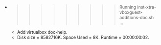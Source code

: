 * >>>>>>>>> Running inst-xtra-vboxguest-additions-doc.sh ...
  * Add virtualbox doc-help.
  * Disk size = 8582716K. Space Used = 8K. Runtime = 00:00:00:02.
